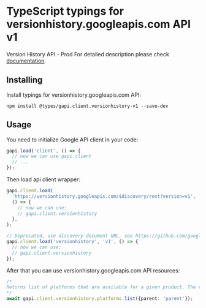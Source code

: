 # TypeScript typings for versionhistory.googleapis.com API v1

Version History API - Prod
For detailed description please check [documentation](https://developer.chrome.com/docs/web-platform/versionhistory/guide).

## Installing

Install typings for versionhistory.googleapis.com API:

```
npm install @types/gapi.client.versionhistory-v1 --save-dev
```

## Usage

You need to initialize Google API client in your code:

```typescript
gapi.load('client', () => {
  // now we can use gapi.client
  // ...
});
```

Then load api client wrapper:

```typescript
gapi.client.load(
  'https://versionhistory.googleapis.com/$discovery/rest?version=v1',
  () => {
    // now we can use:
    // gapi.client.versionhistory
  },
);
```

```typescript
// Deprecated, use discovery document URL, see https://github.com/google/google-api-javascript-client/blob/master/docs/reference.md#----gapiclientloadname----version----callback--
gapi.client.load('versionhistory', 'v1', () => {
  // now we can use:
  // gapi.client.versionhistory
});
```

After that you can use versionhistory.googleapis.com API resources: <!-- TODO: make this work for multiple namespaces -->

```typescript
/*
Returns list of platforms that are available for a given product. The resource "product" has no resource name in its name.
*/
await gapi.client.versionhistory.platforms.list({parent: 'parent'});
```
